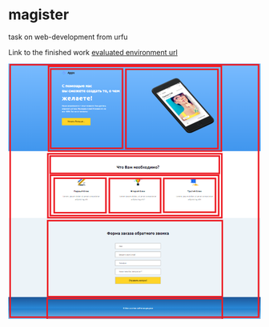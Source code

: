 # magister
task on web-development from urfu

Link to the finished work [evaluated environment url](https://avkor66.github.io/magister/)

![Task](https://github.com/avkor66/magister/blob/web_three/img/%D0%97%D0%B0%D0%B4%D0%B0%D0%BD%D0%B8%D0%B5_6.png)
